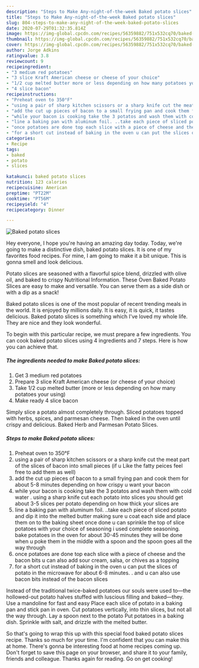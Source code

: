 ```yaml
---
description: "Steps to Make Any-night-of-the-week Baked potato slices"
title: "Steps to Make Any-night-of-the-week Baked potato slices"
slug: 804-steps-to-make-any-night-of-the-week-baked-potato-slices
date: 2020-07-29T01:32:35.814Z
image: https://img-global.cpcdn.com/recipes/56359882/751x532cq70/baked-potato-slices-recipe-main-photo.jpg
thumbnail: https://img-global.cpcdn.com/recipes/56359882/751x532cq70/baked-potato-slices-recipe-main-photo.jpg
cover: https://img-global.cpcdn.com/recipes/56359882/751x532cq70/baked-potato-slices-recipe-main-photo.jpg
author: Jorge Adkins
ratingvalue: 3.8
reviewcount: 9
recipeingredient:
- "3 medium red potatoes"
- "3 slice Kraft American cheese or cheese of your choice"
- "1/2 cup melted butter more or less depending on how many potatoes your using"
- "4 slice bacon"
recipeinstructions:
- "Preheat oven to 350°F"
- "using a pair of sharp kitchen scissors or a sharp knife cut the meat part of the slices of bacon into small pieces (if u Like the fatty peices feel free to add them as well)"
- "add the cut up pieces of bacon to a small frying pan and cook them for about 5-8 minutes depending on how crispy u want your bacon"
- "while your bacon is cooking take the 3 potatos and wash them with cold water . using a sharp knife cut each potato into slices you should get about 3-5 slices per potato depending on how thick your slices are"
- "line a baking pan with aluminum foil. ..take each piece of sliced potato and dip it into the melted butter making sure u coat each side and place them on to the baking sheet once done u can sprinkle the top of slice potatoes with your choice of seasoning i used complete seasoning.  bake potatoes in the oven for about 30-45 minutes they will be done when u poke them in the middle with a spoon and the spoon goes all the way through"
- "once potatoes are done top each slice with a piece of cheese and the bacon bits u can also add sour cream, salsa, or chives as a topping"
- "for a short cut instead of baking in the oven u can put the slices of potato in the microwave for about 6-8 minutes. . and u can also use bacon bits instead of the bacon slices"
categories:
- Recipe
tags:
- baked
- potato
- slices

katakunci: baked potato slices 
nutrition: 123 calories
recipecuisine: American
preptime: "PT22M"
cooktime: "PT56M"
recipeyield: "4"
recipecategory: Dinner

---
```



![Baked potato slices](https://img-global.cpcdn.com/recipes/56359882/751x532cq70/baked-potato-slices-recipe-main-photo.jpg)

Hey everyone, I hope you're having an amazing day today. Today, we're going to make a distinctive dish, baked potato slices. It is one of my favorites food recipes. For mine, I am going to make it a bit unique. This is gonna smell and look delicious.

Potato slices are seasoned with a flavorful spice blend, drizzled with olive oil, and baked to crispy Nutritional Information. These Oven Baked Potato Slices are easy to make and versatile. You can serve them as a side dish or with a dip as a snack!

Baked potato slices is one of the most popular of recent trending meals in the world. It is enjoyed by millions daily. It is easy, it is quick, it tastes delicious. Baked potato slices is something which I've loved my whole life. They are nice and they look wonderful.


To begin with this particular recipe, we must prepare a few ingredients. You can cook baked potato slices using 4 ingredients and 7 steps. Here is how you can achieve that.

<!--inarticleads1-->

##### The ingredients needed to make Baked potato slices:

1. Get 3 medium red potatoes
1. Prepare 3 slice Kraft American cheese (or cheese of your choice)
1. Take 1/2 cup melted butter (more or less depending on how many potatoes your using)
1. Make ready 4 slice bacon


Simply slice a potato almost completely through. Sliced potatoes topped with herbs, spices, and parmesan cheese. Then baked in the oven until crispy and delicious. Baked Herb and Parmesan Potato Slices. 

<!--inarticleads2-->

##### Steps to make Baked potato slices:

1. Preheat oven to 350°F
1. using a pair of sharp kitchen scissors or a sharp knife cut the meat part of the slices of bacon into small pieces (if u Like the fatty peices feel free to add them as well)
1. add the cut up pieces of bacon to a small frying pan and cook them for about 5-8 minutes depending on how crispy u want your bacon
1. while your bacon is cooking take the 3 potatos and wash them with cold water . using a sharp knife cut each potato into slices you should get about 3-5 slices per potato depending on how thick your slices are
1. line a baking pan with aluminum foil. ..take each piece of sliced potato and dip it into the melted butter making sure u coat each side and place them on to the baking sheet once done u can sprinkle the top of slice potatoes with your choice of seasoning i used complete seasoning.  bake potatoes in the oven for about 30-45 minutes they will be done when u poke them in the middle with a spoon and the spoon goes all the way through
1. once potatoes are done top each slice with a piece of cheese and the bacon bits u can also add sour cream, salsa, or chives as a topping
1. for a short cut instead of baking in the oven u can put the slices of potato in the microwave for about 6-8 minutes. . and u can also use bacon bits instead of the bacon slices


Instead of the traditional twice-baked potatoes our souls were used to—the hollowed-out potato halves stuffed with luscious filling and baked—they. Use a mandoline for fast and easy Place each slice of potato in a baking pan and stick pan in oven. Cut potatoes vertically, into thin slices, but not all the way through. Lay a spoon next to the potato Put potatoes in a baking dish. Sprinkle with salt, and drizzle with the melted butter. 

So that's going to wrap this up with this special food baked potato slices recipe. Thanks so much for your time. I'm confident that you can make this at home. There's gonna be interesting food at home recipes coming up. Don't forget to save this page on your browser, and share it to your family, friends and colleague. Thanks again for reading. Go on get cooking!
